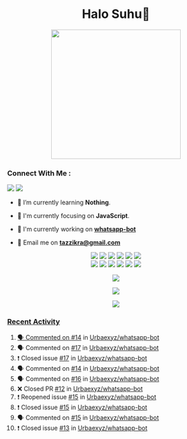 <h1 align="center">Halo Suhu👋</h1>

<p align="center"><img src="https://avatars.githubusercontent.com/Urbaexyz" width="300" height="300"></p>

<h3 align="left">Connect With Me :</h3>
<a href="https://facebook.com/thoriqazzikra"><img src="https://img.icons8.com/color/48/000000/facebook.png"></a> <a href="https://instagram.com/thoriqazzikraa"><img src="https://img.icons8.com/fluency/48/000000/instagram-new.png"></a>

- 🌱 I’m currently learning **Nothing**.

- 👀 I'm currently focusing on **JavaScript**.

- 📝 I'm currently working on **[whatsapp-bot](https://github.com/Urbaexyz/whatsapp-bot)**

- 📩 Email me on **tazzikra@gmail.com**  


<p align="center">
  <img src="https://img.shields.io/badge/-JavaScript-black?style=flat-square&logo=javascript" />
  <img src="https://img.shields.io/badge/-Node.js-black?style=flat-square&logo=Node.js" />
  <img src="https://img.shields.io/badge/-HTML5-black?style=flat-square&logo=html5&logoColor=e34f26" />
  <img src="https://img.shields.io/badge/-CSS3-black?style=flat-square&logo=css3&logoColor=1572b6" />
  <img src="https://img.shields.io/badge/-Git-black?style=flat-square&logo=git" />
  <img src="https://img.shields.io/badge/-GitHub-black?style=flat-square&logo=github" /> <br>
  <img src="https://img.shields.io/badge/-Python-black?style=flat-square&logo=python" />
  <img src="https://img.shields.io/badge/-React-black?style=flat-square&logo=react" />
  <img src="https://img.shields.io/badge/-Redux-black?style=flat-square&logo=redux" />
  <img src="https://img.shields.io/badge/-Windows-black?style=flat-square&logo=windows" />
  <img src="https://img.shields.io/badge/-VS_Code-black?style=flat-square&logo=visual-studio-code" />
  <img src="https://img.shields.io/badge/-SQLite3-black?style=flat-square&logo=sqlite" />
</p>

<p align="center">
  <a href="https://github.com/Urbaexyz/whatsapp-bot"><img src="https://github-readme-stats.vercel.app/api/pin?username=Urbaexyz&repo=whatsapp-bot&bg_color=30,e96443,904e95&title_color=fff&text_color=fff&icon_color=fff&hide_border=true&show_owner=true&show_icons=true" /></p>
 
<p align="center"> 
  <img src="https://github-readme-stats.vercel.app/api?username=Urbaexyz&bg_color=30,e96443,904e95&title_color=fff&count_private=true&include_all_commits=false&text_color=fff&icon_color=fff&hide_border=true&show_icons=true" /></p>
  
<p align="center">
  <img src="https://github-readme-stats.vercel.app/api/top-langs?username=Urbaexyz&bg_color=30,e96443,904e95&title_color=fff&text_color=fff&hide_border=true&show_icons=true&layout=compact" /></p>

### Recent Activity

<!--START_SECTION:activity-->
1. 🗣 Commented on [#14](https://github.com/Urbaexyz/whatsapp-bot/issues/14) in [Urbaexyz/whatsapp-bot](https://github.com/Urbaexyz/whatsapp-bot)
2. 🗣 Commented on [#17](https://github.com/Urbaexyz/whatsapp-bot/issues/17) in [Urbaexyz/whatsapp-bot](https://github.com/Urbaexyz/whatsapp-bot)
3. ❗️ Closed issue [#17](https://github.com/Urbaexyz/whatsapp-bot/issues/17) in [Urbaexyz/whatsapp-bot](https://github.com/Urbaexyz/whatsapp-bot)
4. 🗣 Commented on [#14](https://github.com/Urbaexyz/whatsapp-bot/issues/14) in [Urbaexyz/whatsapp-bot](https://github.com/Urbaexyz/whatsapp-bot)
5. 🗣 Commented on [#16](https://github.com/Urbaexyz/whatsapp-bot/issues/16) in [Urbaexyz/whatsapp-bot](https://github.com/Urbaexyz/whatsapp-bot)
6. ❌ Closed PR [#12](https://github.com/Urbaexyz/whatsapp-bot/pull/12) in [Urbaexyz/whatsapp-bot](https://github.com/Urbaexyz/whatsapp-bot)
7. ❗️ Reopened issue [#15](https://github.com/Urbaexyz/whatsapp-bot/issues/15) in [Urbaexyz/whatsapp-bot](https://github.com/Urbaexyz/whatsapp-bot)
8. ❗️ Closed issue [#15](https://github.com/Urbaexyz/whatsapp-bot/issues/15) in [Urbaexyz/whatsapp-bot](https://github.com/Urbaexyz/whatsapp-bot)
9. 🗣 Commented on [#15](https://github.com/Urbaexyz/whatsapp-bot/issues/15) in [Urbaexyz/whatsapp-bot](https://github.com/Urbaexyz/whatsapp-bot)
10. ❗️ Closed issue [#13](https://github.com/Urbaexyz/whatsapp-bot/issues/13) in [Urbaexyz/whatsapp-bot](https://github.com/Urbaexyz/whatsapp-bot)
<!--END_SECTION:activity-->

